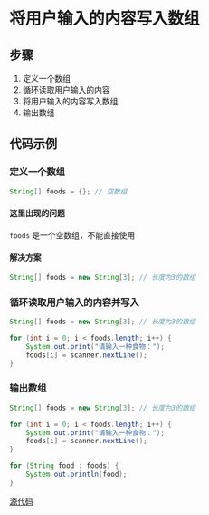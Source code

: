 # 将用户输入的内容写入数组

## 步骤

1. 定义一个数组
2. 循环读取用户输入的内容
3. 将用户输入的内容写入数组
4. 输出数组

## 代码示例

### 定义一个数组

```java
String[] foods = {}; // 空数组
```

#### 这里出现的问题

`foods` 是一个空数组，不能直接使用

#### 解决方案

```java
String[] foods = new String[3]; // 长度为3的数组
```


### 循环读取用户输入的内容并写入

```java
String[] foods = new String[3]; // 长度为3的数组

for (int i = 0; i < foods.length; i++) {
    System.out.print("请输入一种食物：");
    foods[i] = scanner.nextLine();
}
```

### 输出数组

```java
String[] foods = new String[3]; // 长度为3的数组

for (int i = 0; i < foods.length; i++) {
    System.out.print("请输入一种食物：");
    foods[i] = scanner.nextLine();
}

for (String food : foods) {
    System.out.println(food);
}
```

[源代码](intputarray.java)